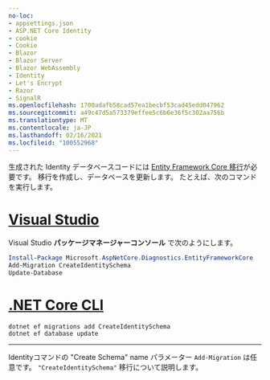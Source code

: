 ```yaml
---
no-loc:
- appsettings.json
- ASP.NET Core Identity
- cookie
- Cookie
- Blazor
- Blazor Server
- Blazor WebAssembly
- Identity
- Let's Encrypt
- Razor
- SignalR
ms.openlocfilehash: 1700adafb58cad57ea1becbf53cad45edd047962
ms.sourcegitcommit: a49c47d5a573379effee5c6b6e36f5c302aa756b
ms.translationtype: MT
ms.contentlocale: ja-JP
ms.lasthandoff: 02/16/2021
ms.locfileid: "100552968"
---
```

生成された Identity データベースコードには [Entity Framework Core 移行](/ef/core/managing-schemas/migrations/)が必要です。 移行を作成し、データベースを更新します。 たとえば、次のコマンドを実行します。

# <a name="visual-studio"></a>[Visual Studio](#tab/visual-studio)

Visual Studio **パッケージマネージャーコンソール** で次のようにします。

```powershell
Install-Package Microsoft.AspNetCore.Diagnostics.EntityFrameworkCore
Add-Migration CreateIdentitySchema
Update-Database
```

# <a name="net-core-cli"></a>[.NET Core CLI](#tab/netcore-cli)

```dotnetcli
dotnet ef migrations add CreateIdentitySchema
dotnet ef database update
```

---

Identityコマンドの "Create Schema" name パラメーター `Add-Migration` は任意です。 `"CreateIdentitySchema"` 移行について説明します。
